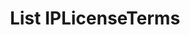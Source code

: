 ---
title: List IPLicenseTerms
excerpt: Retrieve a paginated, filtered list of IPLicenseTerms
api:
  file: swagger.json
  operationId: post_api-v2-licenses-ip-terms
hidden: false
---